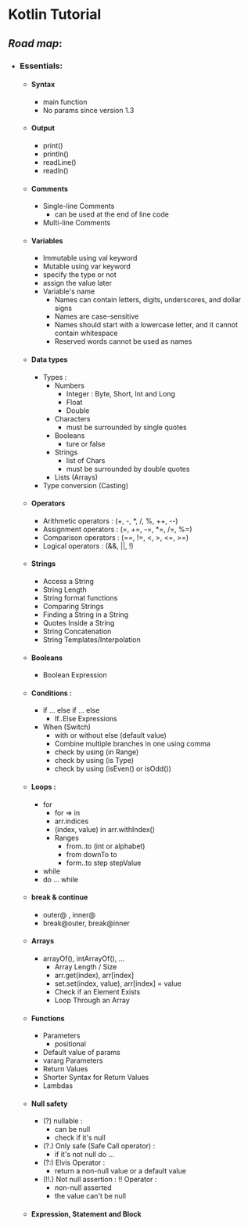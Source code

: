 # **Kotlin Tutorial**

## **_Road map_**:
- ### **Essentials**:
  - #### Syntax
    - main function
    - No params since version 1.3

  - #### Output
    - print()
    - println()
    - readLine()
    - readln()

  - #### Comments
    - Single-line Comments
      - can be used at the end of line code
    - Multi-line Comments

  - #### Variables
    - Immutable using val keyword
    - Mutable using var keyword
    - specify the type or not
    - assign the value later
    - Variable's name
      * Names can contain letters, digits, underscores, and dollar signs 
      * Names are case-sensitive
      * Names should start with a lowercase letter, and it cannot contain whitespace 
      * Reserved words cannot be used as names
  
  - #### Data types
    - Types :
      - Numbers
        - Integer : Byte, Short, Int and Long
        - Float
        - Double
      - Characters
        - must be surrounded by single quotes
      - Booleans
        - ture or false
      - Strings
        - list of Chars
        - must be surrounded by double quotes
      - Lists (Arrays)
    - Type conversion (Casting)
  
  - #### Operators
    - Arithmetic operators : (+, -, *, /, %, ++, --)
    - Assignment operators : (=, +=, -=, *=, /=, %=)
    - Comparison operators : (==, !=, <, >, <=, >=)
    - Logical operators : (&&, ||, !)

  - #### Strings
    - Access a String
    - String Length
    - String format functions
    - Comparing Strings
    - Finding a String in a String
    - Quotes Inside a String
    - String Concatenation
    - String Templates/Interpolation
  
  - #### Booleans
    - Boolean Expression
  
  - #### Conditions :
    - if ... else if ... else
      - If..Else Expressions
    - When (Switch)
      - with or without else (default value)
      - Combine multiple branches in one using comma
      - check by using (in Range)
      - check by using (is Type)
      - check by using (isEven() or isOdd())
  
  - #### Loops :
    - for
      - for => in
      - arr.indices
      - (index, value) in arr.withIndex()
      - Ranges
        - from..to (int or alphabet)
        - from downTo to
        - form..to step stepValue
    - while
    - do ... while

  - #### break & continue
    - outer@ , inner@
    - break@outer, break@inner

  - #### Arrays
    - arrayOf(), intArrayOf(), ...
      - Array Length / Size
      - arr.get(index), arr[index]
      - set.set(index, value), arr[index] = value
      - Check if an Element Exists
      - Loop Through an Array

  - #### Functions
    - Parameters
      - positional
    - Default value of params
    - vararg Parameters
    - Return Values
    - Shorter Syntax for Return Values
    - Lambdas
  
  - #### Null safety
    - (?) nullable :
      - can be null
      - check if it's null
    - (?.) Only safe (Safe Call operator) :
      - if it's not null do ...
    - (?:) Elvis Operator :
      - return a non-null value or a default value
    - (!!.) Not null assertion : !! Operator :
      - non-null asserted
      - the value can't be null
  
  - #### Expression, Statement and Block
